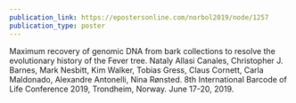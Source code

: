 ```yaml
---
publication_link: https://epostersonline.com/norbol2019/node/1257
publication_type: poster
---
```

Maximum recovery of genomic DNA from bark collections to resolve the evolutionary history of the Fever tree. Nataly Allasi Canales, Christopher J. Barnes, Mark Nesbitt, Kim Walker, Tobias Gress, Claus Cornett, Carla Maldonado, Alexandre Antonelli, Nina Rønsted. 8th International Barcode of Life Conference 2019, Trondheim, Norway. June 17-20, 2019.